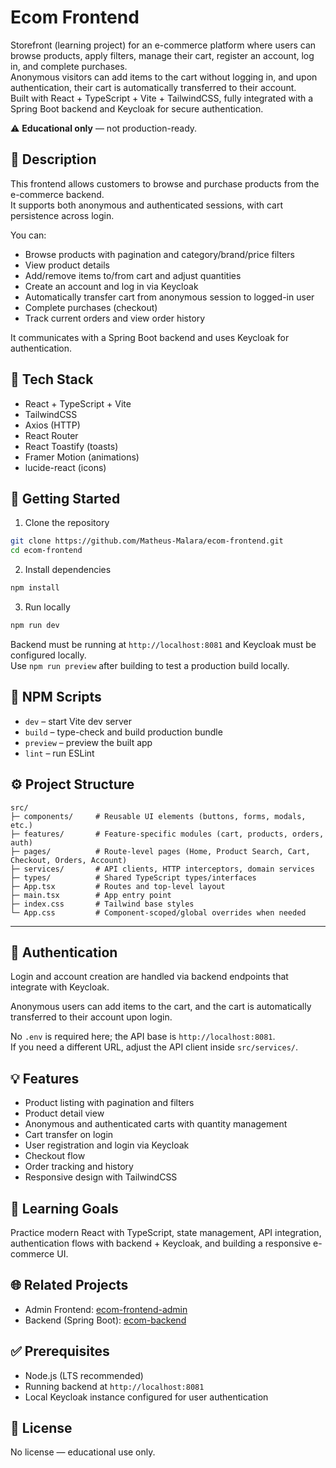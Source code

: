 # Ecom Frontend

Storefront (learning project) for an e-commerce platform where users can browse products, apply filters, manage their cart, register an account, log in, and complete purchases.  
Anonymous visitors can add items to the cart without logging in, and upon authentication, their cart is automatically transferred to their account.  
Built with React + TypeScript + Vite + TailwindCSS, fully integrated with a Spring Boot backend and Keycloak for secure authentication.

⚠️ **Educational only** — not production-ready.

## 📌 Description

This frontend allows customers to browse and purchase products from the e-commerce backend.  
It supports both anonymous and authenticated sessions, with cart persistence across login.

You can:
- Browse products with pagination and category/brand/price filters
- View product details
- Add/remove items to/from cart and adjust quantities
- Create an account and log in via Keycloak
- Automatically transfer cart from anonymous session to logged-in user
- Complete purchases (checkout)
- Track current orders and view order history

It communicates with a Spring Boot backend and uses Keycloak for authentication.

## 🧰 Tech Stack
- React + TypeScript + Vite
- TailwindCSS
- Axios (HTTP)
- React Router
- React Toastify (toasts)
- Framer Motion (animations)
- lucide-react (icons)

## 🚀 Getting Started

1) Clone the repository

```bash
git clone https://github.com/Matheus-Malara/ecom-frontend.git
cd ecom-frontend
```

2) Install dependencies

```bash
npm install
```

3) Run locally

```bash
npm run dev
```

Backend must be running at `http://localhost:8081` and Keycloak must be configured locally.  
Use `npm run preview` after building to test a production build locally.

## 🔧 NPM Scripts
- `dev` – start Vite dev server
- `build` – type-check and build production bundle
- `preview` – preview the built app
- `lint` – run ESLint

## ⚙️ Project Structure

```
src/
├─ components/     # Reusable UI elements (buttons, forms, modals, etc.)
├─ features/       # Feature-specific modules (cart, products, orders, auth)
├─ pages/          # Route-level pages (Home, Product Search, Cart, Checkout, Orders, Account)
├─ services/       # API clients, HTTP interceptors, domain services
├─ types/          # Shared TypeScript types/interfaces
├─ App.tsx         # Routes and top-level layout
├─ main.tsx        # App entry point
├─ index.css       # Tailwind base styles
└─ App.css         # Component-scoped/global overrides when needed
```

---

## 🔐 Authentication
Login and account creation are handled via backend endpoints that integrate with Keycloak.

Anonymous users can add items to the cart, and the cart is automatically transferred to their account upon login.

No `.env` is required here; the API base is `http://localhost:8081`.  
If you need a different URL, adjust the API client inside `src/services/`.

## 💡 Features
- Product listing with pagination and filters
- Product detail view
- Anonymous and authenticated carts with quantity management
- Cart transfer on login
- User registration and login via Keycloak
- Checkout flow
- Order tracking and history
- Responsive design with TailwindCSS

## 🧠 Learning Goals
Practice modern React with TypeScript, state management, API integration, authentication flows with backend + Keycloak, and building a responsive e-commerce UI.

## 🌐 Related Projects
- Admin Frontend: [ecom-frontend-admin](https://github.com/Matheus-Malara/ecom-frontend-admin)
- Backend (Spring Boot): [ecom-backend](https://github.com/Matheus-Malara/ecom-backend)

## ✅ Prerequisites
- Node.js (LTS recommended)
- Running backend at `http://localhost:8081`
- Local Keycloak instance configured for user authentication

## 📄 License
No license — educational use only.
